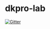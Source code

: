 # dkpro-lab

[![Gitter](https://badges.gitter.im/Join%20Chat.svg)](https://gitter.im/dkpro/dkpro-lab?utm_source=badge&utm_medium=badge&utm_campaign=pr-badge&utm_content=badge)